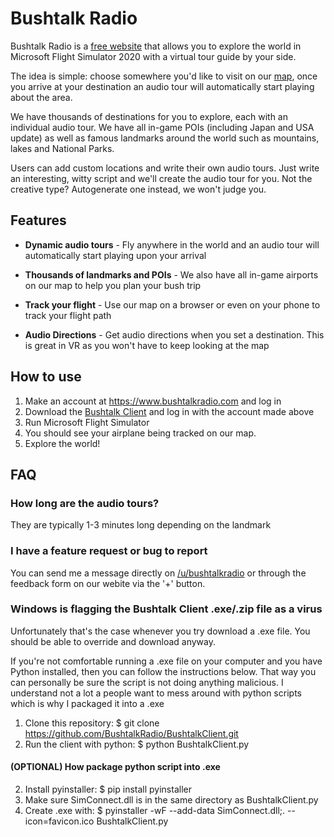 # Bushtalk Radio

Bushtalk Radio is a [free website](https://www.bushtalkradio.com) that allows you to explore the world in Microsoft Flight Simulator 2020 with a virtual tour guide by your side.

The idea is simple: choose somewhere you'd like to visit on our [map](https://www.bushtalkradio.com), once you arrive at your destination an audio tour will automatically start playing about the area.

We have thousands of destinations for you to explore, each with an individual audio tour. We have all in-game POIs (including Japan and USA update) as well as famous landmarks around the world such as mountains, lakes and National Parks.

Users can add custom locations and write their own audio tours. Just write an interesting, witty script and we'll create the audio tour for you. Not the creative type? Autogenerate one instead, we won't judge you.

## Features

* **Dynamic audio tours** - Fly anywhere in the world and an audio tour will automatically start playing upon your arrival

* **Thousands of landmarks and POIs** - We also have all in-game airports on our map to help you plan your bush trip

* **Track your flight** - Use our map on a browser or even on your phone to track your flight path

* **Audio Directions** - Get audio directions when you set a destination. This is great in VR as you won't have to keep looking at the map

## How to use

1. Make an account at https://www.bushtalkradio.com and log in
2. Download the [Bushtalk Client](https://bushtalkradioclient-dist.s3.amazonaws.com/BushtalkClient.zip) and log in with the account made above
3. Run Microsoft Flight Simulator
4. You should see your airplane being tracked on our map.
5. Explore the world!

## FAQ

### How long are the audio tours?

They are typically 1-3 minutes long depending on the landmark

### I have a feature request or bug to report

You can send me a message directly on [/u/bushtalkradio](https://www.reddit.com/user/bushtalkradio) or through the feedback form on our webite via the '+' button.

### Windows is flagging the Bushtalk Client .exe/.zip file as a virus

Unfortunately that's the case whenever you try download a .exe file. You should be able to override and download anyway.

If you're not comfortable running a .exe file on your computer and you have Python installed, then you can follow the instructions below. That way you can personally be sure the script is not doing anything malicious. I understand not a lot a people want to mess around with python scripts which is why I packaged it into a .exe

1. Clone this repository: $ git clone https://github.com/BushtalkRadio/BushtalkClient.git
2. Run the client with python: $ python BushtalkClient.py

#### (OPTIONAL) How package python script into .exe

2. Install pyinstaller: $ pip install pyinstaller
3. Make sure SimConnect.dll is in the same directory as BushtalkClient.py
4. Create .exe with: $ pyinstaller -wF --add-data SimConnect.dll;. --icon=favicon.ico BushtalkClient.py



